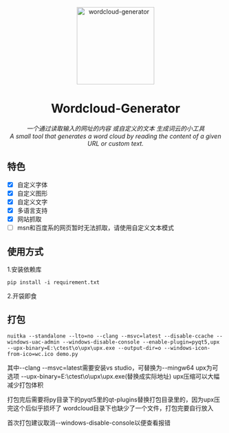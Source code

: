 <div align="center">
	<a><img src="https://s2.loli.net/2024/06/07/VKlp2amoNB35FiJ.png" width="180" height="180" alt="wordcloud-generator"></a>
</div>
<div align="center">

# Wordcloud-Generator
_一个通过读取输入的网址的内容 或自定义的文本 生成词云的小工具_  
_A small tool that generates a word cloud by reading the content of a given URL or custom text._

</div>

## 特色
- [x] 自定义字体
- [x] 自定义图形
- [x] 自定义文字
- [x] 多语言支持
- [x] 网站抓取
- [ ] msn和百度系的网页暂时无法抓取，请使用自定义文本模式

## 使用方式
1.安装依赖库
```shell
pip install -i requirement.txt
```
2.开袋即食

## 打包
```shell
nuitka --standalone --lto=no --clang --msvc=latest --disable-ccache --windows-uac-admin --windows-disable-console --enable-plugin=pyqt5,upx --upx-binary=E:\ctest\o\upx\upx.exe --output-dir=o --windows-icon-from-ico=wc.ico demo.py
```
其中--clang --msvc=latest需要安装vs studio，可替换为--mingw64
upx为可选项 --upx-binary=E:\ctest\o\upx\upx.exe(替换成实际地址)
upx压缩可以大幅减少打包体积

打包完后需要将py目录下的pyqt5里的qt-plugins替换打包目录里的，因为upx压完这个后似乎损坏了
wordcloud目录下也缺少了一个文件，打包完要自行放入

首次打包建议取消--windows-disable-console以便查看报错
